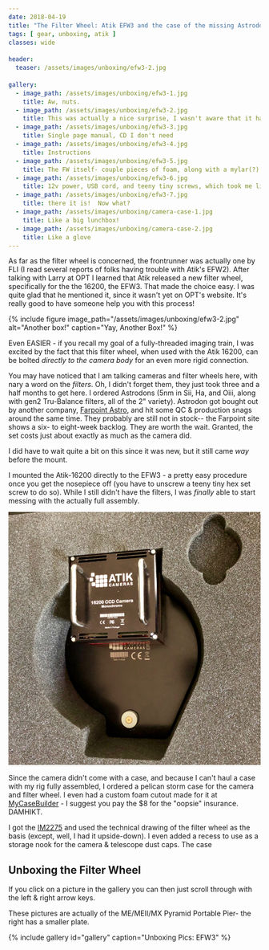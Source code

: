 ```yaml
---
date: 2018-04-19
title: "The Filter Wheel: Atik EFW3 and the case of the missing Astrodons"
tags: [ gear, unboxing, atik ]
classes: wide

header:
  teaser: /assets/images/unboxing/efw3-2.jpg

gallery:
  - image_path: /assets/images/unboxing/efw3-1.jpg
    title: Aw, nuts.
  - image_path: /assets/images/unboxing/efw3-2.jpg
    title: This was actually a nice surprise, I wasn't aware that it had even shipped
  - image_path: /assets/images/unboxing/efw3-3.jpg
    title: Single page manual, CD I don't need
  - image_path: /assets/images/unboxing/efw3-4.jpg
    title: Instructions
  - image_path: /assets/images/unboxing/efw3-5.jpg
    title: The FW itself- couple pieces of foam, along with a mylar(?) bubblewrap bag
  - image_path: /assets/images/unboxing/efw3-6.jpg
    title: 12v power, USB cord, and teeny tiny screws, which took me like an hour to find when the filters arrived several weeks later
  - image_path: /assets/images/unboxing/efw3-7.jpg
    title: there it is!  Now what?
  - image_path: /assets/images/unboxing/camera-case-1.jpg
    title: Like a big lunchbox!
  - image_path: /assets/images/unboxing/camera-case-2.jpg
    title: Like a glove 
---
```


As far as the filter wheel is concerned, the frontrunner was actually one by FLI (I read several reports of folks having trouble with Atik's EFW2).  After talking with Larry at OPT I learned that Atik released a new filter wheel, specifically for the the 16200, the EFW3.  That made the choice easy.  I was quite glad that he mentioned it, since it wasn't yet on OPT's website.  It's really good to have someone help you with this process!

<!--more-->

{%
  include figure image_path="/assets/images/unboxing/efw3-2.jpg"
  alt="Another box!"
  caption="Yay, Another Box!"
%}

Even EASIER - if you recall my goal of a fully-threaded imaging train, I was excited by the fact that this filter wheel, when used with the Atik 16200, can be bolted _directly to the camera body_ for an even more rigid connection.

You may have noticed that I am talking cameras and filter wheels here, with nary a word on the _filters_.  Oh, I didn't forget them, they just took three and a half months to get here.  I ordered Astrodons (5nm in Sii, Ha, and Oiii, along with gen2 Tru-Balance filters, all of the 2" variety).  Astrodon got bought out by another company, [Farpoint Astro](https://farpointastro.com/product-category/shop-by-brand/astrodon/), and hit some QC & production snags around the same time.  They probably are still not in stock-- the Farpoint site shows a six- to eight-week backlog.  They are worth the wait.  Granted, the set costs just about exactly as much as the camera did.

I did have to wait quite a bit on this since it was new, but it still came _way_ before the mount.

I mounted the Atik-16200 directly to the EFW3 - a pretty easy procedure once you get the nosepiece off (you have to unscrew a teeny tiny hex set screw to do so).  While I still didn't have the filters, I was _finally_ able to start messing with the actually full assembly.  


![no-alignment](/assets/images/unboxing/camera-case-3.jpg)

Since the camera didn't come with a case, and because I can't haul a case with my rig fully assembled, I ordered a pelican storm case for the camera and filter wheel.  I even had a custom foam cutout made for it at [MyCaseBuilder](https://mycasebuilder.com) - I suggest you pay the $8 for the "oopsie" insurance.  DAMHIKT. 

I got the [IM2275](https://mycasebuilder.com/cases-by-brand/custom-foam-storm-cases/pelican-storm-im2275-custom-foam-case/) and used the technical drawing of the filter wheel as the basis (except, well, I had it upside-down).  I even added a recess to use as a storage nook for the camera & telescope dust caps.  The case 


## Unboxing the Filter Wheel

If you click on a picture in the gallery you can then just scroll through with the left & right arrow keys.

These pictures are actually of the ME/MEII/MX Pyramid Portable Pier- the right has a smaller plate.

{% include gallery id="gallery" caption="Unboxing Pics: EFW3" %}

